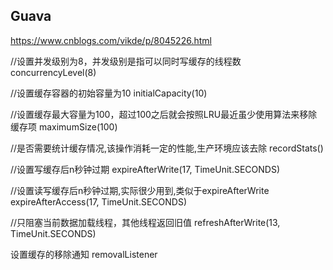 ## Guava

https://www.cnblogs.com/vikde/p/8045226.html

//设置并发级别为8，并发级别是指可以同时写缓存的线程数
concurrencyLevel(8)

//设置缓存容器的初始容量为10
initialCapacity(10)

//设置缓存最大容量为100，超过100之后就会按照LRU最近虽少使用算法来移除缓存项
maximumSize(100)

//是否需要统计缓存情况,该操作消耗一定的性能,生产环境应该去除
recordStats()

//设置写缓存后n秒钟过期
expireAfterWrite(17, TimeUnit.SECONDS)

//设置读写缓存后n秒钟过期,实际很少用到,类似于expireAfterWrite
expireAfterAccess(17, TimeUnit.SECONDS)

//只阻塞当前数据加载线程，其他线程返回旧值
refreshAfterWrite(13, TimeUnit.SECONDS)

设置缓存的移除通知
removalListener